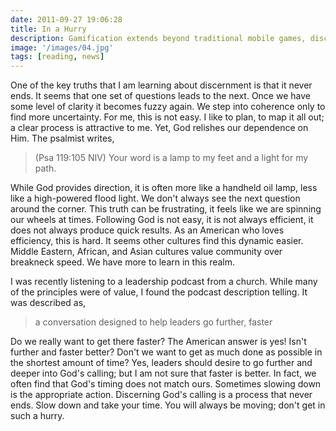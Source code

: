 ```yaml
---
date: 2011-09-27 19:06:28
title: In a Hurry
description: Gamification extends beyond traditional mobile games, discovering innovative strategies to incorporate game-like elements into non-gaming apps for enhanced
image: '/images/04.jpg'
tags: [reading, news]
---
```


One of the key truths that I am learning about discernment is that it never ends. It seems that one set of questions leads to the next. Once we have some level of clarity it becomes fuzzy again. We step into coherence only to find more uncertainty. For me, this is not easy. I like to plan, to map it all out; a clear process is attractive to me. Yet, God relishes our dependence on Him. The psalmist writes,

>(Psa 119:105 NIV) Your word is a lamp to my feet and a light for my path.

While God provides direction, it is often more like a handheld oil lamp, less like a high-powered flood light. We don't always see the next question around the corner. This truth can be frustrating, it feels like we are spinning our wheels at times. Following God is not easy, it is not always efficient, it does not always produce quick results. As an American who loves efficiency, this is hard. It seems other cultures find this dynamic easier. Middle Eastern, African, and Asian cultures value community over breakneck speed. We have more to learn in this realm. 

I was recently listening to a leadership podcast from a church. While many of the principles were of value, I found the podcast description telling. It was described as,

>a conversation designed to help leaders go further, faster

Do we really want to get there faster? The American answer is yes! Isn't further and faster better? Don't we want to get as much done as possible in the shortest amount of time? Yes, leaders should desire to go further and deeper into God's calling; but I am not sure that faster is better. In fact, we often find that God's timing does not match ours. Sometimes slowing down is the appropriate action. Discerning God's calling is a process that never ends. Slow down and take your time. You will always be moving; don't get in such a hurry.
